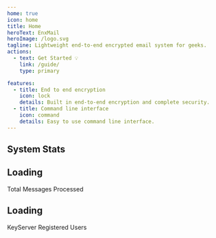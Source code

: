 ```yaml
---
home: true
icon: home
title: Home
heroText: EnxMail
heroImage: /logo.svg
tagline: Lightweight end-to-end encrypted email system for geeks.
actions:
  - text: Get Started 💡
    link: /guide/
    type: primary

features:
  - title: End to end encryption
    icon: lock
    details: Built in end-to-end encryption and complete security.
  - title: Command line interface
    icon: command
    details: Easy to use command line interface.
---
```


## System Stats

<div class="features" style="transition: transform 0.25s ease-in-out 0.16s, opacity 0.25s ease-in-out 0.16s; transform: translateY(0px); opacity: 1; border-top: none;">
<div class="feature"><span class="icon iconfont icon-comment"></span><h2 class="sys.mails">Loading</h2><p>Total Messages Processed</p></div>
<div class="feature"><span class="icon iconfont icon-any"></span><h2 class="sys.users">Loading</h2><p>KeyServer Registered Users</p></div>
</div>

<script>
    setTimeout("if (!window.enxMailServiceInit) {window.location.reload()}", 1000);
</script>